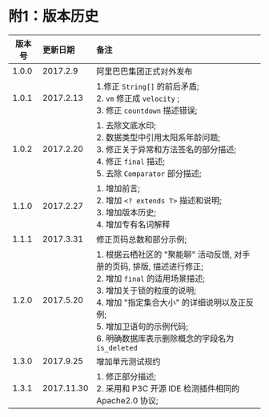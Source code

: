 # 附1：版本历史

| 版本号    | 更新日期   | 备注 |
| ------------- |:-------------| :----- |
| 1.0.0     | 2017.2.9   | 阿里巴巴集团正式对外发布 |
| 1.0.1     | 2017.2.13  |   1.修正 `String[]` 的前后矛盾;<br>2. `vm` 修正成 `velocity` ;<br>3. 修正 `countdown` 描述错误; |
| 1.0.2     | 2017.2.20  |   1. 去除文底水印;<br>2. 数据类型中引用太阳系年龄问题;<br>3. 修正关于异常和方法签名的部分描述;<br>4. 修正 `final` 描述;<br>5. 去除 `Comparator` 部分描述; |
| 1.1.0     | 2017.2.27  | 1. 增加前言;<br>2. 增加 `<? extends T>` 描述和说明;<br>3. 增加版本历史; <br>4. 增加专有名词解释 |
| 1.1.1     | 2017.3.31  | 修正页码总数和部分示例; |
| 1.2.0     | 2017.5.20  | 1. 根据云栖社区的 "聚能聊" 活动反馈, 对手册的页码, 排版, 描述进行修正;<br>2. 增加 `final` 的适用场景描述;<br>3. 增加关于锁的粒度的说明; <br>4. 增加 "指定集合大小" 的详细说明以及正反例;<br>5. 增加卫语句的示例代码;<br>6. 明确数据库表示删除概念的字段名为 `is_deleted`  |
| 1.3.0     | 2017.9.25  | 增加单元测试规约 |
| 1.3.1     | 2017.11.30 | 1. 修正部分描述; <br>2. 采用和 P3C 开源 IDE 检测插件相同的 Apache2.0 协议; |
